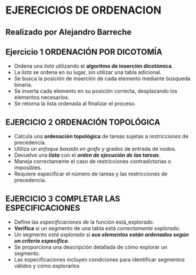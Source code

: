 # EJERECICIOS DE ORDENACION
## Realizado por Alejandro Barreche

## Ejercicio 1 **ORDENACIÓN POR DICOTOMÍA**

- Ordena una _lista_ utilizando el **algoritmo de inserción dicotómica**.
- La _lista_ se ordena en su lugar, sin utilizar una tabla adicional.
- Se busca la posición de inserción de cada elemento mediante búsqueda binaria.
- Se inserta cada elemento en su posición correcta, desplazando los elementos necesarios.
- Se retorna la lista ordenada al finalizar el proceso.

## EJERCICIO 2 **ORDENACIÓN TOPOLÓGICA**

- Calcula una **ordenación topológica** de tareas sujetas a _restricciones_ de precedencia.
- Utiliza un _enfoque basado en grafo_ y grados de entrada de nodos.
- Devuelve una ***lista*** con el ***orden de ejecución de las tareas***.
- Maneja correctamente el caso de restricciones contradictorias o imposibles.
- Requiere especificar el número de tareas y las restricciones de precedencia.

## EJERCICIO 3 **COMPLETAR LAS ESPECIFICACIONES**

- Define las _especificaciones_ de la función está_explorado.
- **Verifica** si un segmento de una tabla está _correctamente explorado_.
- Un segmento _está explorado_ si ***sus elementos están ordenados según un criterio específico***.
- Se proporciona una descripción detallada de cómo explorar un segmento.
- Las especificaciones incluyen condiciones para identificar segmentos válidos y cómo explorarlos
